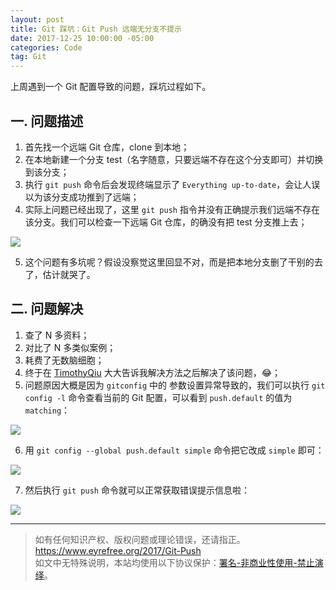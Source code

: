 ```yaml
---
layout: post
title: Git 踩坑：Git Push 远端无分支不提示
date: 2017-12-25 10:00:00 -05:00
categories: Code
tag: Git
---
```


上周遇到一个 Git 配置导致的问题，踩坑过程如下。

## 一. 问题描述

1. 首先找一个远端 Git 仓库，clone 到本地；
2. 在本地新建一个分支 test（名字随意，只要远端不存在这个分支即可）并切换到该分支；
3. 执行 `git push` 命令后会发现终端显示了 `Everything up-to-date`，会让人误以为该分支成功推到了远端；
4. 实际上问题已经出现了，这里 `git push` 指令并没有正确提示我们远端不存在该分支。我们可以检查一下远端 Git 仓库，的确没有把 test 分支推上去；

![](/images/2017/Git-Push/1.awebp)

5. 这个问题有多坑呢？假设没察觉这里回显不对，而是把本地分支删了干别的去了，估计就哭了。

## 二. 问题解决

1. 查了 N 多资料；
2. 对比了 N 多类似案例；
3. 耗费了无数脑细胞；
4. 终于在 [TimothyQiu](http://timothyqiu.com/) 大大告诉我解决方法之后解决了该问题，😂；
5. 问题原因大概是因为 `gitconfig` 中的 参数设置异常导致的，我们可以执行 `git config -l`  命令查看当前的 Git 配置，可以看到 `push.default` 的值为 `matching`：

![](/images/2017/Git-Push/2.awebp)

6. 用 `git config --global push.default simple` 命令把它改成 `simple` 即可：

![](/images/2017/Git-Push/3.awebp)

7. 然后执行 `git push` 命令就可以正常获取错误提示信息啦：

![](/images/2017/Git-Push/4.awebp)

---

> 如有任何知识产权、版权问题或理论错误，还请指正。   
> https://www.eyrefree.org/2017/Git-Push   
> 如文中无特殊说明，本站均使用以下协议保护：[署名-非商业性使用-禁止演绎](http://creativecommons.org/licenses/by-nc-nd/3.0/cn/)。   
